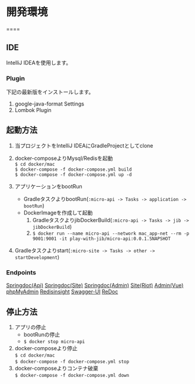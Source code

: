 # 開発環境
====

## IDE

IntelliJ IDEAを使用します。

### Plugin

下記の最新版をインストールします。

1. google-java-format Settings
1. Lombok Plugin

## 起動方法

1. 当プロジェクトをIntelliJ IDEAにGradleProjectとしてclone
1. docker-composeよりMysql/Redisを起動  
   `$ cd docker/mac`  
   `$ docker-compose -f docker-compose.yml build`  
   `$ docker-compose -f docker-compose.yml up -d`
1. アプリケーションをbootRun
    * GradleタスクよりbootRun(`:micro-api -> Tasks -> application -> bootRun`)
    * DockerImageを作成して起動
        1. GradleタスクよりjibDockerBuild(`:micro-api -> Tasks -> jib -> jibDockerBuild`)
        1. `$ docker run --name micro-api --network mac_app-net --rm -p 9001:9001 -it play-with-jib/micro-api:0.0.1.SNAPSHOT`

1. Gradleタスクよりstart(`:micro-site -> Tasks -> other -> startDevelopment`)

### Endpoints

[Springdoc(Api)][]
[Springdoc(Site)][]
[Springdoc(Admin)][]
[Site(Riot)][]
[Admin(Vue)][]
[phpMyAdmin][]
[Redisinsight][]
[Swagger-UI][]
[ReDoc][]

## 停止方法

1. アプリの停止
    * bootRunの停止
    * `$ docker stop micro-api`
1. docker-composeより停止  
   `$ cd docker/mac`  
   `$ docker-compose -f docker-compose.yml stop`
1. docker-composeよりコンテナ破棄  
   `$ docker-compose -f docker-compose.yml down`

[Springdoc(Api)]: http://localhost:9001/CatCafeApi/swagger-ui.html            "Springdoc(Api)"

[Springdoc(Site)]: http://localhost:9011/CatCafeSite/swagger-ui.html          "Springdoc(Site)"

[Springdoc(Admin)]: http://localhost:9021/CatCafeAdmin/swagger-ui.html        "Springdoc(Admin)"

[Site(Riot)]: http://localhost:9011/CatCafeSite/                              "Site(Riot)"

[Admin(Vue)]: http://localhost:9021/CatCafeAdmin/                             "Admin(Vue)"

[phpMyAdmin]: http://localhost:8021/                                          "phpMyAdmin"

[Redisinsight]: http://localhost:8001/                                        "Redisinsight"

[Swagger-UI]: http://localhost:8002/                                          "Swagger-UI"

[ReDoc]: http://localhost:8081/                                               "ReDoc"